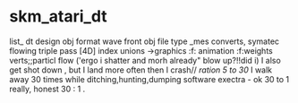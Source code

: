 # skm_atari_dt

list_ dt design
obj format wave front obj
file type _mes converts, symatec flowing triple pass [4D] index unions ->graphics :f: animation :f:weights verts;;particl flow 
('ergo i shatter and morh already" blow up?!!did i) I also get shot down , but I land more often then I crash// _ration 5 to 30_
I walk away 30 times while ditching,hunting,dumping software exectra - ok 30 to 1 really, honest 30 : 1 .
